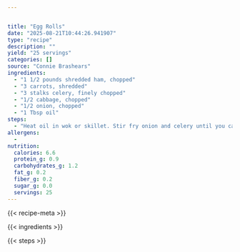 ```yaml
---


title: "Egg Rolls"
date: "2025-08-21T10:44:26.941907"
type: "recipe"
description: ""
yield: "25 servings"
categories: []
source: "Connie Brashears"
ingredients:
  - "1 1/2 pounds shredded ham, chopped"
  - "3 carrots, shredded"
  - "3 stalks celery, finely chopped"
  - "1/2 cabbage, chopped"
  - "1/2 onion, chopped"
  - "1 Tbsp oil"
steps:
  - "Heat oil in wok or skillet. Stir fry onion and celery until you can smell it, 2-3 minutes. Add cabbage and carrots, stir fry 2-3 minutes. Add ham. If not salty enough, add 1/2 tsp salt and 1/2 tsp sugar. Drain liquid from filling in a colander for 30 minutes. and fry in deep fat for about 3 minutes."
allergens:
  - 
nutrition:
  calories: 6.6
  protein_g: 0.9
  carbohydrates_g: 1.2
  fat_g: 0.2
  fiber_g: 0.2
  sugar_g: 0.0
  servings: 25
---
```


{{< recipe-meta >}}

{{< ingredients >}}

{{< steps >}}
